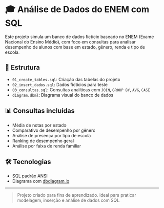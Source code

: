 # 🎓 Análise de Dados do ENEM com SQL

Este projeto simula um banco de dados fictício baseado no ENEM (Exame Nacional do Ensino Médio), com foco em consultas para analisar desempenho de alunos com base em estado, gênero, renda e tipo de escola.

## 📂 Estrutura

- `01_create_tables.sql`: Criação das tabelas do projeto
- `02_insert_dados.sql`: Dados fictícios para teste
- `03_consultas.sql`: Consultas analíticas com `JOIN`, `GROUP BY`, `AVG`, `CASE`
- `diagram.dbml`: Diagrama visual do banco de dados

## 📊 Consultas incluídas

- Média de notas por estado
- Comparativo de desempenho por gênero
- Análise de presença por tipo de escola
- Ranking de desempenho geral
- Análise por faixa de renda familiar

## 🛠️ Tecnologias

- SQL padrão ANSI
- Diagrama com [dbdiagram.io](https://dbdiagram.io)

---

> Projeto criado para fins de aprendizado. Ideal para praticar modelagem, inserção e análise de dados com SQL.